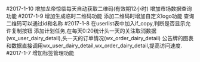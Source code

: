 #2017-1-10
增加龙帝惊临每天自动获取二维码(有效期12小时)
增加市场数据查询功能
#2017-1-9
增加生成临时二维码功能
添加二维码时增加自定义logo功能
查询二维码可以通过id和名称
#2017-1-8
在userlist表中加入if_copy,判断是否显示允许复制按钮
添加计划任务,在每天0:20统计头一天的关注取消数据(wx_user_dairy_detail),头一天的订单情况(wx_order_dairy_detail)
公告牌的图表和数据直接调用wx_user_dairy_detail,wx_order_dairy_detail,提高访问速度.
#2017-1-7
增加标签管理功能

